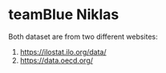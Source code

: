 # teamBlue Niklas 

Both dataset are from two different websites:

1. https://ilostat.ilo.org/data/
2. https://data.oecd.org/